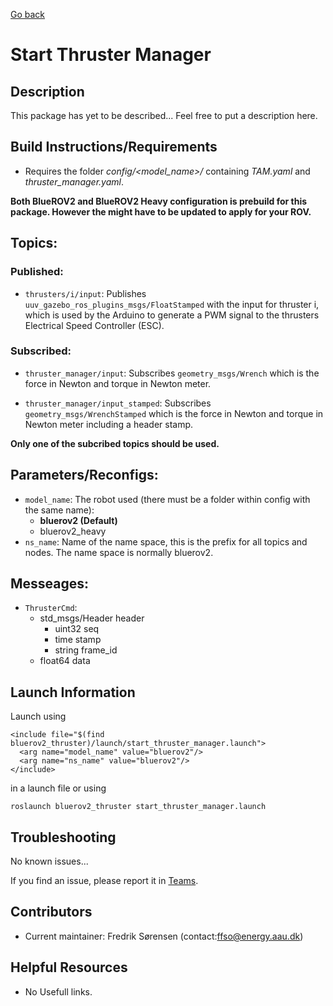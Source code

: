 [Go back](../README.md)

# Start Thruster Manager

## <b>Description</b>

This package has yet to be described... Feel free to put a description here.

## Build Instructions/Requirements

* Requires the folder *config/<model_name>/* containing *TAM.yaml* and *thruster_manager.yaml*. 

**Both BlueROV2 and BlueROV2 Heavy configuration is prebuild for this package. However the might have to be updated to apply for your ROV.**

## Topics:
### Published:

* `thrusters/i/input`: Publishes `uuv_gazebo_ros_plugins_msgs/FloatStamped` with the input for thruster i, which is used by the Arduino to generate a PWM signal to the thrusters Electrical Speed Controller (ESC).

### Subscribed:
* `thruster_manager/input`: Subscribes `geometry_msgs/Wrench` which is the force in Newton and torque in Newton meter.

* `thruster_manager/input_stamped`: Subscribes `geometry_msgs/WrenchStamped` which is the force in Newton and torque in Newton meter including a header stamp.

**Only one of the subcribed topics should be used.**

## Parameters/Reconfigs:
*  `model_name`: The robot used (there must be a folder within config with the same name):
    * **bluerov2 (Default)**
    * bluerov2_heavy
* `ns_name`: Name of the name space, this is the prefix for all topics and nodes. The name space is normally bluerov2.

## Messeages:
* `ThrusterCmd`:
    * std_msgs/Header header
        * uint32 seq
        * time stamp
        * string frame_id
    * float64 data


## Launch Information

Launch using

```
<include file="$(find bluerov2_thruster)/launch/start_thruster_manager.launch">
  <arg name="model_name" value="bluerov2"/>
  <arg name="ns_name" value="bluerov2"/>
</include>
```

in a launch file or using

`roslaunch bluerov2_thruster start_thruster_manager.launch`

## Troubleshooting

No known issues...

If you find an issue, please report it in [Teams](https://teams.microsoft.com/l/entity/com.microsoft.teamspace.tab.wiki/tab::954da529-209e-4c94-9cec-638758d828a2?context=%7B%22subEntityId%22%3A%22%7B%5C%22pageId%5C%22%3A3%2C%5C%22sectionId%5C%22%3A4%2C%5C%22origin%5C%22%3A2%7D%22%2C%22channelId%22%3A%2219%3Ab26708e74f304c11b9a9aa93bff67cda%40thread.tacv2%22%7D&tenantId=f5dbba49-ce06-496f-ac3e-0cf14361d934).

## Contributors 

* Current maintainer: Fredrik Sørensen (contact:ffso@energy.aau.dk)

## Helpful Resources

* No Usefull links.<!-- http://www.google.com -->
